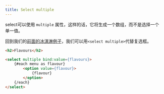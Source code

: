 ```yaml
---
title: Select multiple
---
```


select可以使用 `multiple` 属性，这样的话，它将生成一个数组，而不是选择一个单一值。

回到我们的[前面的冰淇淋例子](tutorial/group-inputs)，我们可以用`<select multiple>`代替复选框。

```html
<h2>Flavours</h2>

<select multiple bind:value={flavours}>
	{#each menu as flavour}
		<option value={flavour}>
			{flavour}
		</option>
	{/each}
</select>
```